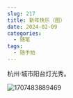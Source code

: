 ```yaml
---
slug: 217
title: 新年快乐（图）
date: 2024-02-09
categories: 
  - 随笔
tags: 
  - 随手拍
---
```


杭州·城市阳台灯光秀。

![1707483889469](https://imgurl.zishu.me/2024/02/1707483889469.webp)
